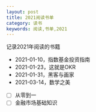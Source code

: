 ```yaml
---
layout: post
title: 2021阅读书单
category: 读书
keywords: 阅读,书单,2021
---
```


 

记录2021年阅读的书籍



- 2021-01-10，指数基金投资指南
- 2021-01-23，这就是OKR
- 2021-01-31，黑客与画家
- 2021-03-14，数学之美
- [ ] 从零到一
- [ ] 金融市场基础知识